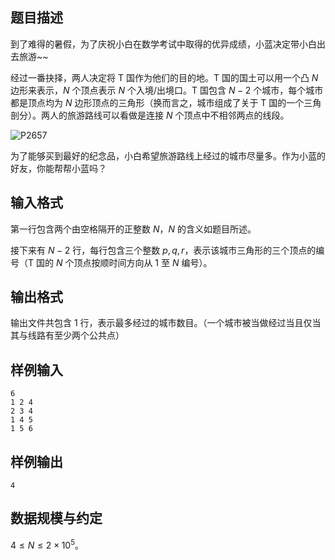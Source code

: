## 题目描述

到了难得的暑假，为了庆祝小白在数学考试中取得的优异成绩，小蓝决定带小白出去旅游~~

经过一番抉择，两人决定将 T 国作为他们的目的地。T 国的国土可以用一个凸 $N$ 边形来表示，$N$ 个顶点表示 $N$ 个入境/出境口。T 国包含 $N-2$ 个城市，每个城市都是顶点均为 $N$ 边形顶点的三角形（换而言之，城市组成了关于 T 国的一个三角剖分）。两人的旅游路线可以看做是连接 $N$ 个顶点中不相邻两点的线段。

![P2657](https://cdn.luogu.com.cn/upload/pic/1409.png)

为了能够买到最好的纪念品，小白希望旅游路线上经过的城市尽量多。作为小蓝的好友，你能帮帮小蓝吗？

## 输入格式

第一行包含两个由空格隔开的正整数 $N$，$N$ 的含义如题目所述。

接下来有 $N-2$ 行，每行包含三个整数 $p,q,r$，表示该城市三角形的三个顶点的编号（T 国的 $N$ 个顶点按顺时间方向从 $1$ 至 $N$ 编号）。

## 输出格式

输出文件共包含 $1$ 行，表示最多经过的城市数目。（一个城市被当做经过当且仅当其与线路有至少两个公共点）

## 样例输入

```plain
6
1 2 4
2 3 4
1 4 5
1 5 6
```

## 样例输出

```plain
4
```

## 数据规模与约定

$4\le N\le 2\times 10^5$。

